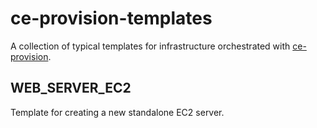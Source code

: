 # ce-provision-templates
A collection of typical templates for infrastructure orchestrated with [ce-provision](https://github.com/codeenigma/ce-provision).

## WEB_SERVER_EC2
Template for creating a new standalone EC2 server.
